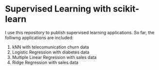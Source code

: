 # Supervised Learning with scikit-learn

I use this repository to publish supervised learning applications. So far, the folliwng applications are included:

1. kNN with telecomunication churn data
2. Logistic Regression with diabetes data
3. Multiple Linear Regression with sales data
4. Ridge Regression with sales data

